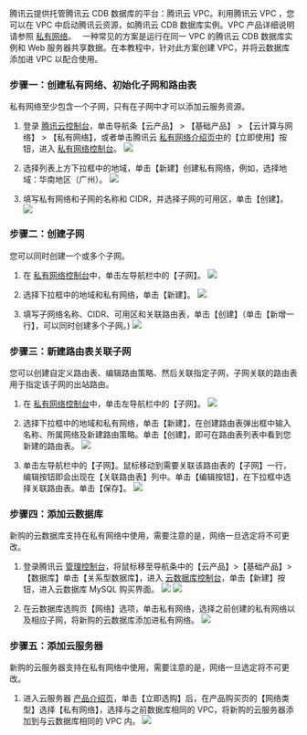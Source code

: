 腾讯云提供托管腾讯云 CDB 数据库的平台：腾讯云 VPC。利用腾讯云 VPC ，您可以在 VPC 中启动腾讯云资源，如腾讯云 CDB 数据库实例。VPC 产品详细说明请参照 [私有网络](https://www.qcloud.com/document/product/215/535)。   
一种常见的方案是运行在同一 VPC 的腾讯云 CDB 数据库实例和 Web 服务器共享数据。在本教程中，针对此方案创建 VPC，并将云数据库添加进 VPC 以配合使用。

### 步骤一：创建私有网络、初始化子网和路由表
私有网络至少包含一个子网，只有在子网中才可以添加云服务资源。

1. 登录 [腾讯云控制台][1]，单击导航条【云产品】 > 【基础产品】 > 【云计算与网络】 > 【私有网络】，或者单击腾讯云 [私有网络介绍页中][2]的【立即使用】按钮，进入 [私有网络控制台][3]。
![](https://mc.qcloudimg.com/static/img/060a49d154e15395a8ddf7c1ba17e340/step1.png)

2. 选择列表上方下拉框中的地域，单击【新建】创建私有网络，例如，选择地域：华南地区（广州）。
![](https://mc.qcloudimg.com/static/img/951ddd2a8dc45b4dce6fef6d03074f3d/step3.png)

3. 填写私有网络和子网的名称和 CIDR，并选择子网的可用区，单击【创建】。
![](https://mc.qcloudimg.com/static/img/87bf6c4ce56ccba29c0604bb01cd1183/step4.png)

### 步骤二：创建子网
您可以同时创建一个或多个子网。

1. 在 [私有网络控制台][3]中，单击左导航栏中的【子网】。
![](https://mc.qcloudimg.com/static/img/9df489a570a7430210d97656645ec617/step5.png)

2. 选择下拉框中的地域和私有网络，单击【新建】。
![](https://mc.qcloudimg.com/static/img/67b3e64e9f8fda011f61d6a2cf3b707d/step6.png)

3. 填写子网络名称、CIDR、可用区和关联路由表，单击【创建】（单击【新增一行】，可以同时创建多个子网。)
![](https://mc.qcloudimg.com/static/img/627ea49132a40d2cb5fd0a5589c17c00/step7.png)

### 步骤三：新建路由表关联子网
您可以创建自定义路由表、编辑路由策略、然后关联指定子网，子网关联的路由表用于指定该子网的出站路由。

1. 在 [私有网络控制台][3]中，单击左导航栏中的【子网】。
![](https://mc.qcloudimg.com/static/img/30a66a722bbc82f63de51c2fbf1b8185/step8.png)

2. 选择下拉框中的地域和私有网络，单击【新建】，在创建路由表弹出框中输入名称、所属网络及新建路由策略。单击【创建】，即可在路由表列表中看到您新建的路由表。
![](https://mc.qcloudimg.com/static/img/835062e84a035a0a30d460719b74d7f0/step9.png)

3. 单击左导航栏中的【子网】。鼠标移动到需要关联该路由表的【子网】一行， 编辑按钮即会出现在【关联路由表】列中。单击【编辑按钮】，在下拉框中选择关联路由表。单击【保存】。
![](https://mccdn.qcloud.com/static/img/a41758221e11cacef5dbdbd53f06049a/image.png)

### 步骤四：添加云数据库
新购的云数据库支持在私有网络中使用，需要注意的是，网络一旦选定将不可更改。

1. 登录腾讯云 [管理控制台][1]，将鼠标移至导航条中的【云产品】>【基础产品】>【数据库】单击【关系型数据库】，进入 [云数据库控制台][11]，单击【新建】按钮，进入云数据库 MySQL 购买界面。
![](https://mc.qcloudimg.com/static/img/c5a7e2e50a04631d861d899c1e71598b/step1.png)
![](https://mc.qcloudimg.com/static/img/c8d25b4002230535f28dbc59ae58318b/step2.png)

2. 在云数据库选购页【网络】选项，单击私有网络，选择之前创建的私有网络以及相应子网，将新购的云数据库添加进私有网络。
![](https://mc.qcloudimg.com/static/img/4f09712e3a00ca9386409c1ba359d2f8/step10.png)

### 步骤五：添加云服务器
新购的云服务器支持在私有网络中使用，需要注意的是，网络一旦选定将不可更改。

1. 进入云服务器 [产品介绍页](https://www.qcloud.com/product/cvm)，单击【立即选购】后，在产品购买页的【网络类型】选择【私有网络】，选择与之前数据库相同的 VPC，将新购的云服务器添加到与云数据库相同的 VPC 内。
![](https://mc.qcloudimg.com/static/img/ede1b30456b4fe9f46e6f0ea954f8c22/step11.png)


[1]:	https://console.qcloud.com/
[2]:	https://www.qcloud.com/product/vpc.html
[3]:	https://console.qcloud.com/vpc/
[4]:	https://console.qcloud.com/
[5]:	https://www.qcloud.com/product/vpc.html
[6]:	https://console.qcloud.com/vpc/
[7]:	https://console.qcloud.com/
[8]:	https://www.qcloud.com/product/vpc.html
[9]:	https://console.qcloud.com/vpc/
[10]:	https://console.qcloud.com/
[11]:	https://console.qcloud.com/cdb/ 
